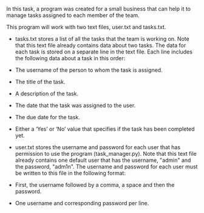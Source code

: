 In this task, a program was created for a small business that can
help it to manage tasks assigned to each member of the team.

This program will work with two text files, user.txt and tasks.txt.

* tasks.txt stores a list of all the tasks that the team is working on.
  Note that this text file already contains data about two tasks. The data for
  each task is stored on a separate line in the text file. Each line includes the following data about a task in this order:
 * The username of the person to whom the task is assigned.
 * The title of the task.
 * A description of the task.
 * The date that the task was assigned to the user.
 * The due date for the task.
 * Either a ‘Yes’ or ‘No’ value that specifies if the task has been completed yet.

* user.txt stores the username and password for each user that has
permission to use the program (task_manager.py). Note that this text file
already contains one default user that has the username, "admin"
and the password, "adm1n". The username and password for each
user must be written to this file in the following format:
 * First, the username followed by a comma, a space and then the password.
 * One username and corresponding password per line.